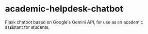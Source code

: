 # academic-helpdesk-chatbot
Flask chatbot based on Google's Gemini API, for use as an academic assistant for students.
